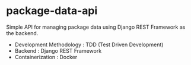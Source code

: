 # package-data-api
Simple API for managing package data using Django REST Framework as the backend.


- Development Methodology : TDD (Test Driven Development)
- Backend : Django REST Framework
- Containerization : Docker

